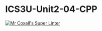 # ICS3U-Unit2-04-CPP

[![Mr Coxall's Super Linter](https://github.com/Cameron-Diedrich/ICS3U-Unit2-04-CPP/workflows/Mr%20Coxall's%20Super%20Linter/badge.svg)](https://github.com/Cameron-Diedrich/ICS3U-Unit2-04-CPP/actions/)
